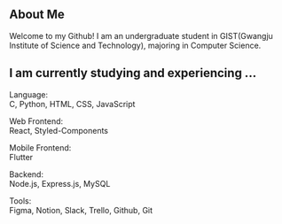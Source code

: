 <h2 class="code-line" data-line-start=0 data-line-end=1 ><a id="About_Me_0"></a>About Me</h2>
<p class="has-line-data" data-line-start="1" data-line-end="2">Welcome to my Github! I am an undergraduate student in GIST(Gwangju Institute of Science and Technology), majoring in Computer Science.</p>
<h2 class="code-line" data-line-start=3 data-line-end=4 ><a id="Tech_Stack_3"></a>I am currently studying and experiencing ...</h2>
<p class="has-line-data" data-line-start="4" data-line-end="6">Language:<br>
C, Python, HTML, CSS, JavaScript</p>
<p class="has-line-data" data-line-start="7" data-line-end="9">Web Frontend:<br>
React, Styled-Components</p>
<p class="has-line-data" data-line-start="10" data-line-end="12">Mobile Frontend:<br>
Flutter</p>
<p class="has-line-data" data-line-start="13" data-line-end="15">Backend:<br>
Node.js, Express.js, MySQL</p>
<p class="has-line-data" data-line-start="16" data-line-end="18">Tools:<br>
Figma, Notion, Slack, Trello, Github, Git</p>
